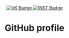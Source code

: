 <div id="badges" align="center">
  <a href="https://vk.com/berise">
    <img src="https://img.shields.io/badge/VK-blue?style=for-the-badge&logo=VK&logoColor=white" alt="VK Badge" />
  </a>

  <a href="https://www.instagram.com/blood.over.drive/">
    <img src="https://img.shields.io/badge/Instagram-red?style=for-the-badge&logo=Instagram&logoColor=white" alt="INST Badge" />
  </a>
</div>

<div id="viewprof" align="center">
  <img src="https://komarev.com/ghpvc/?username=ruxa40&style=flat-square&color=blue" alt="" />
</div>

<div id="heythere" align="center">
  <h1>GitHub profile</h1>
</div>
